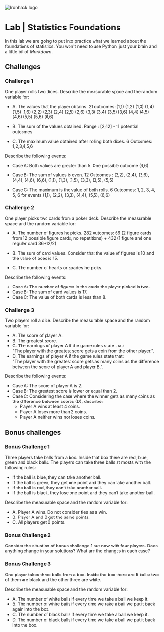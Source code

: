 ![Ironhack logo](https://i.imgur.com/1QgrNNw.png)

# Lab | Statistics Foundations
In this lab we are going to put into practice what we learned about the foundations of statistics. You won't need to use Python, just your brain and a little bit of *Markdown*. 



## Challenges
### Challenge 1
One player rolls two dices. Describe the measurable space and the random variable for:
* A. The values that the player obtains.
     21 outcomes:
    (1,1)	(1,2)	(1,3)	(1,4)	(1,5)	(1,6)
            (2,2)	(2,3)	(2,4)	(2,5)	(2,6)
                    (3,3)	(3,4)	(3,5)	(3,6)
                            (4,4)	(4,5)	(4,6)
                                    (5,5)	(5,6)
                                            (6,6)

* B. The sum of the values obtained.
     Range : [2;12] - 11 potential outcomes
        
* C. The maximum value obtained after rolling both dices.
     6 Outcomes: 1,2,3,4,5,6

Describe the following events:
* Case A: Both values are greater than 5.
      One possible outcome (6,6)  
      
* Case B: The sum of values is even.
      12 Outcomes : (2,2), (2,4), (2,6), (4,4), (4,6), (6,6), (1,1), (1,3), (1,5), (3,3), (3,5), (5,5)      
        
* Case C: The maximum is the value of both rolls.
      6 Outcomes: 1, 2, 3, 4, 5, 6 for events (1,1), (2,2), (3,3), (4,4), (5,5), (6,6)
        

### Challenge 2
One player picks two cards from a poker deck. Describe the measurable space and the random variable for:
* A. The number of figures he picks.
    282 outcomes: 66 (2 figure cards from 12 possible figure cards, no repetitions) 
                + 432 (1 figure and one reguler card 36*12/2) 
    
* B. The sum of card values. Consider that the value of figures is 10 and the value of aces is 15.
* C. The number of hearts or spades he picks.

Describe the following events:
* Case A: The number of figures in the cards the player picked is two.
* Case B: The sum of card values is 17.
* Case C: The value of both cards is less than 8.

### Challenge 3
Two players roll a dice. Describe the measurable space and the random variable for:
* A. The score of player A.
* B. The greatest score.
* C. The earnings of player A if the game rules state that:  
"The player with the greatest score gets a coin from the other player.".
* D. The earnings of player A if the game rules state that:  
"The player with the greatest score gets as many coins as the difference between the score of player A and player B.". 

Describe the following events:
* Case A: The score of player A is 2.
* Case B: The greatest score is lower or equal than 2.
* Case C: Considering the case where the winner gets as many coins as the difference between scores (D), describe: 
  * Player A wins at least 4 coins.
  * Player A loses more than 2 coins.
  * Player A neither wins nor loses coins.

## Bonus challenges
### Bonus Challenge 1
Three players take balls from a box. Inside that box there are red, blue, green and black balls. The players can take three balls at mosts with the following rules:

* If the ball is blue, they can take another ball.
* If the ball is green, they get one point and they can take another ball.
* If the ball is red, they can’t take another ball.
* If the ball is black, they lose one point and they can’t take another ball.

Describe the measurable space and the random variable for:
* A. Player A wins. Do not consider ties as a win.
* B. Player A and B get the same points.
* C. All players get 0 points.

### Bonus Challenge 2
Consider the situation of bonus challenge 1 but now with four players. Does anything change in your solutions? What are the changes in each case?

### Bonus Challenge 3
One player takes three balls from a box. Inside the box there are 5 balls: two of them are black and the other three are white. 

Describe the measurable space and the random variable for:
* A. The number of white balls if every time we take a ball we keep it.
* B. The number of white balls if every time we take a ball we put it back again into the box.
* C. The number of black balls if every time we take a ball we keep it.
* D. The number of black balls if every time we take a ball we put it back into the box.